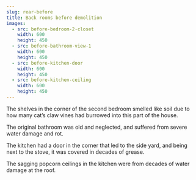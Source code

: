 ```yaml
---
slug: rear-before
title: Back rooms before demolition
images:
  - src: before-bedroom-2-closet
    width: 600
    height: 450
  - src: before-bathroom-view-1
    width: 600
    height: 450
  - src: before-kitchen-door
    width: 600
    height: 450
  - src: before-kitchen-ceiling
    width: 600
    height: 450
---
```

The shelves in the corner of the second bedroom smelled like soil due to how
many cat’s claw vines had burrowed into this part of the house.

The original bathroom was old and neglected, and suffered from severe water
damage and rot.

The kitchen had a door in the corner that led to the side yard, and being next to the stove, it was covered in decades of grease.

The sagging popcorn ceilings in the kitchen were from decades of water damage at the roof.

